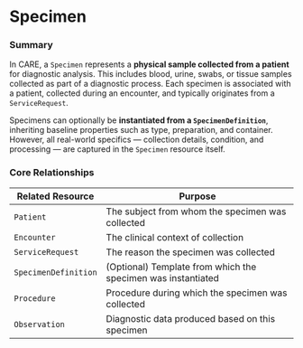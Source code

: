 # Specimen

### Summary

In CARE, a `Specimen` represents a **physical sample collected from a patient** for diagnostic analysis. This includes blood, urine, swabs, or tissue samples collected as part of a diagnostic process. Each specimen is associated with a patient, collected during an encounter, and typically originates from a `ServiceRequest`.

Specimens can optionally be **instantiated from a `SpecimenDefinition`**, inheriting baseline properties such as type, preparation, and container. However, all real-world specifics — collection details, condition, and processing — are captured in the `Specimen` resource itself.

### Core Relationships

| Related Resource     | Purpose                                                      |
| -------------------- | ------------------------------------------------------------ |
| `Patient`            | The subject from whom the specimen was collected             |
| `Encounter`          | The clinical context of collection                           |
| `ServiceRequest`     | The reason the specimen was collected                        |
| `SpecimenDefinition` | (Optional) Template from which the specimen was instantiated |
| `Procedure`          | Procedure during which the specimen was collected            |
| `Observation`        | Diagnostic data produced based on this specimen              |
